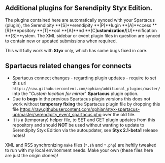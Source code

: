 ## Additional plugins for Serendipity Styx Edition.

The plugins contained here are automatically synced with your Spartacus (plugin), the Serendipity **[S]**erendipity **[P]**lugin **[A]**ccess **[R]**epository **[T]**ool **[A]**nd **[C]**ustomization/**[U]**nification **[S]**ystem.
The XML sidebar or event plugin files in question are synced to contain new or updated submissions when required.

This will fully work with **Styx** only, which has some bugs fixed in core.

## Spartacus related changes for connects
* Spartacus connect changes - regarding plugin updates - require to set this url `https://raw.githubusercontent.com/ophian/additional_plugins/master/` into the "_Custom location for mirror_" **Spartacus** plugin option.
* Due to **bugs** in the previous Spartacus plugin versions this does not work without **temporary fixing** the Spartacus plugin file by dropping this file https://raw.githubusercontent.com/ophian/styx-spartacus-up/master/serendipity_event_spartacus.php over the old file.
* It is a (temporary) helper file, to SET and GET plugin updates from this repository and should **NOT** be used without wanting to update to Serendipity Styx Edition via the autoupdater, see **Styx 2.1-beta1** release notes!

XML and RSS synchronizing `make` files (`*.sh` and `*.php`) are heftily tweaked to run with my local environment needs. Make your own (these files here are just the origin clones)!
